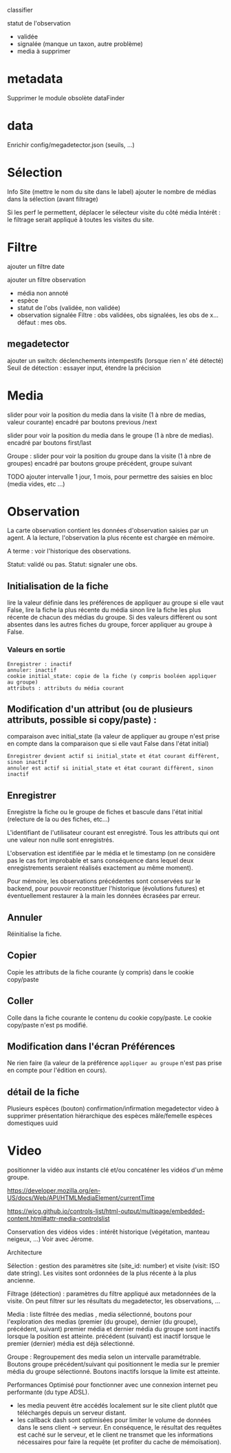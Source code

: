 classifier

statut de l'observation

- validée
- signalée (manque un taxon, autre problème)
- media à supprimer

# metadata

Supprimer le module obsolète dataFinder

# data

Enrichir config/megadetector.json (seuils, ...)

# Sélection

Info Site (mettre le nom du site dans le label)
ajouter le nombre de médias dans la sélection (avant filtrage)

Si les perf le permettent, déplacer le sélecteur visite du côté média
Intérêt : le filtrage serait appliqué à toutes les visites du site.

# Filtre

ajouter un filtre date

ajouter un filtre observation

- média non annoté
- espèce
- statut de l'obs (validée, non validée)
- observation signalée
  Filtre : obs validées, obs signalées, les obs de x... défaut : mes obs.

## megadetector

ajouter un switch: déclenchements intempestifs (lorsque rien n' été détecté)
Seuil de détection : essayer input, étendre la précision

# Media

slider pour voir la position du media dans la visite (1 à nbre de medias, valeur courante) encadré par boutons previous /next

slider pour voir la position du media dans le groupe (1 à nbre de medias). encadré par boutons first/last

Groupe : slider pour voir la position du groupe dans la visite (1 à nbre de groupes) encadré par boutons groupe précédent, groupe suivant

TODO ajouter intervalle 1 jour, 1 mois, pour permettre des saisies en bloc (media vides, etc ...)

# Observation

La carte observation contient les données d'observation saisies par un agent.
A la lecture, l'observation la plus récente est chargée en mémoire.

A terme : voir l'historique des observations.

Statut: validé ou pas.
Statut: signaler une obs.

## Initialisation de la fiche

lire la valeur définie dans les préférences de appliquer au groupe
si elle vaut False, lire la fiche la plus récente du média
sinon lire la fiche les plus récente de chacun des médias du groupe. Si des valeurs diffèrent ou sont absentes dans les autres fiches du groupe, forcer appliquer au groupe à False.

### Valeurs en sortie

    Enregistrer : inactif
    annuler: inactif
    cookie initial_state: copie de la fiche (y compris booléen appliquer au groupe)
    attributs : attributs du média courant

## Modification d'un attribut (ou de plusieurs attributs, possible si copy/paste) :

comparaison avec initial_state (la valeur de appliquer au groupe n'est prise en compte dans la comparaison que si elle vaut False dans l'état initial)

    Enregistrer devient actif si initial_state et état courant diffèrent, sinon inactif
    annuler est actif si initial_state et état courant diffèrent, sinon inactif

## Enregistrer

Enregistre la fiche ou le groupe de fiches et bascule dans l'état initial (relecture de la ou des fiches, etc...)

L'identifiant de l'utilisateur courant est enregistré.
Tous les attributs qui ont une valeur non nulle sont enregistrés.

L'observation est identifiée par le média et le timestamp (on ne considère pas le cas fort improbable et sans conséquence dans lequel deux enregistrements seraient réalisés exactement au même moment).

Pour mémoire, les observations précédentes sont conservées sur le backend, pour pouvoir reconstituer l'historique (évolutions futures) et éventuellement restaurer à la main les données écrasées par erreur.

## Annuler

Réinitialise la fiche.

## Copier

Copie les attributs de la fiche courante (y compris) dans le cookie copy/paste

## Coller

Colle dans la fiche courante le contenu du cookie copy/paste. Le cookie copy/paste n'est ps modifié.

## Modification dans l'écran Préférences

Ne rien faire (la valeur de la préférence `appliquer au groupe` n'est pas prise en compte pour l'édition en cours).

## détail de la fiche

Plusieurs espèces (bouton)
confirmation/infirmation megadetector
video à supprimer
présentation hiérarchique des espèces
mâle/femelle
espèces domestiques
uuid

# Video

positionner la vidéo aux instants clé et/ou concaténer les vidéos d'un même groupe.

https://developer.mozilla.org/en-US/docs/Web/API/HTMLMediaElement/currentTime

https://wicg.github.io/controls-list/html-output/multipage/embedded-content.html#attr-media-controlslist

Conservation des vidéos vides :
intérêt historique (végétation, manteau neigeux, ...)
Voir avec Jérome.

Architecture

Sélection : gestion des paramètres site (site_id: number) et visite (visit: ISO date string).
Les visites sont ordonnées de la plus récente à la plus ancienne.

Filtrage (détection) : paramètres du filtre appliqué aux metadonnées de la visite. On peut filtrer sur les résultats du megadetector, les observations, ...

Media : liste filtrée des medias , media sélectionné, boutons pour l'exploration des medias (premier (du groupe), dernier (du groupe), précédent, suivant)
premier média et dernier média du groupe sont inactifs lorsque la position est atteinte.
précédent (suivant) est inactif lorsque le premier (dernier) média est déjà sélectionné.

Groupe : Regroupement des media selon un intervalle paramétrable. Boutons groupe précédent/suivant qui positionnent le media sur le premier média du groupe sélectionné.
Boutons inactifs lorsque la limite est atteinte.

Performances
Optimisé pour fonctionner avec une connexion internet peu performante (du type ADSL).

- les media peuvent être accédés localement sur le site client plutôt que téléchargés depuis un serveur distant.
- les callback dash sont optimisées pour limiter le volume de données dans le sens client -> serveur. En conséquence, le résultat des requêtes est caché sur le serveur, et le client ne transmet que les informations nécessaires pour faire la requête (et profiter du cache de mémoïsation).
